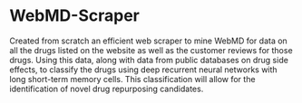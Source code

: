 # WebMD-Scraper

Created from scratch an efficient web scraper to mine WebMD for data on all the drugs listed on the website as well as the customer reviews for those drugs.  Using this data, along with data from public databases on drug side effects, to classify the drugs using deep recurrent neural networks with long short-term memory cells.  This classification will allow for the identification of novel drug repurposing candidates.
